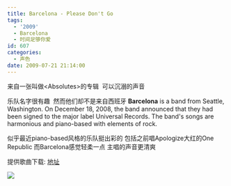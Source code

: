 ```yaml
---
title: Barcelona - Please Don't Go
tags:
  - '2009'
  - Barcelona
  - 时间足够你爱
id: 607
categories:
  - 声色
date: 2009-07-21 21:14:00
---
```


来自一张叫做&lt;Absolutes&gt;的专辑  可以沉溺的声音

乐队名字很有趣  然而他们却不是来自西班牙
**Barcelona** is a <span class="mw-redirect">band</span> from Seattle, Washington. On December 18, 2008, the band announced that they had been signed to the major label Universal Records. The band's songs are harmonious and piano-based with elements of rock.

似乎最近piano-based风格的乐队挺出彩的 包括之前唱Apologize大红的One Republic
而Barcelona感觉轻柔一点 主唱的声音更清爽

提供歌曲下载: [地址](http://dl.getdropbox.com/u/387195/Please_Dont_Go.mp3)

[![](http://photo2.bababian.com/upload1/20090721/D79091F5269763A18F4409C5BA05760C_500.jpg)](http://www.bababian.com/phoinfo/D79091F5269763A18F4409C5BA05760CDT)